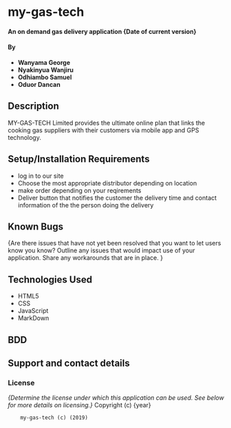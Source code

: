 # my-gas-tech
#### An on demand gas delivery application {Date of current version}
#### By 
- **Wanyama George**
- **Nyakinyua Wanjiru**
- **Odhiambo Samuel**
- **Oduor Dancan**
        
## Description
MY-GAS-TECH Limited provides the ultimate online plan that links the cooking gas suppliers with their customers via mobile app and GPS technology.

## Setup/Installation Requirements
- log in to our site
- Choose the most appropriate distributor depending on location
- make order depending on your reqirements
- Deliver button that notifies the customer the delivery time and contact information of the the person doing the delivery


## Known Bugs
{Are there issues that have not yet been resolved that you want to let users know you know? Outline any issues that would impact use of your application. Share any workarounds that are in place. }
## Technologies Used
- HTML5
- CSS
- JavaScript
- MarkDown

## BDD

## Support and contact details


### License
*{Determine the license under which this application can be used.  See below for more details on licensing.}*
Copyright (c) {year} 

        my-gas-tech (c) (2019)